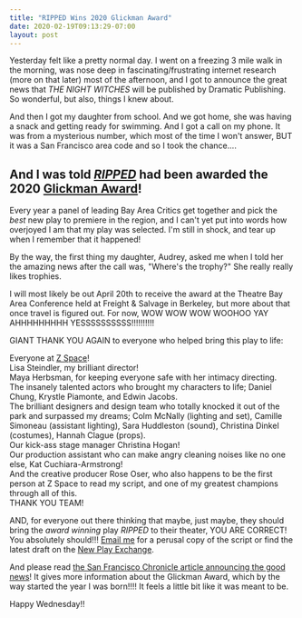 ```yaml
---
title: "RIPPED Wins 2020 Glickman Award"
date: 2020-02-19T09:13:29-07:00
layout: post
---
```


Yesterday felt like a pretty normal day. I went on a freezing 3 mile walk in the morning, was nose deep in fascinating/frustrating internet research (more on that later) most of the afternoon, and I got to announce the great news that *THE NIGHT WITCHES* will be published by Dramatic Publishing. So wonderful, but also, things I knew about.

And then I got my daughter from school. And we got home, she was having a snack and getting ready for swimming. And I got a call on my phone. It was from a mysterious number, which most of the time I won't answer, BUT it was a San Francisco area code and so I took the chance....

## And I was told [*RIPPED*](https://newplayexchange.org/plays/70552/ripped) had been awarded the 2020 [Glickman Award](https://www.theatrebayarea.org/page/GlickmanAward)!

Every year a panel of leading Bay Area Critics get together and pick the *best* new play to premiere in the region, and I can't yet put into words how overjoyed I am that my play was selected. I'm still in shock, and tear up when I remember that it happened!

By the way, the first thing my daughter, Audrey, asked me when I told her the amazing news after the call was, "Where's the trophy?" She really really likes trophies.

I will most likely be out April 20th to receive the award at the Theatre Bay Area Conference held at Freight & Salvage in Berkeley, but more about that once travel is figured out. For now, WOW WOW WOW WOOHOO YAY AHHHHHHHHH YESSSSSSSSSS!!!!!!!!!!

GIANT THANK YOU AGAIN to everyone who helped bring this play to life:

Everyone at [Z Space](http://www.zspace.org/)!  
Lisa Steindler, my brilliant director!  
Maya Herbsman, for keeping everyone safe with her intimacy directing.  
The insanely talented actors who brought my characters to life; Daniel Chung, Krystle Piamonte, and Edwin Jacobs.  
The brilliant designers and design team who totally knocked it out of the park and surpassed my dreams; Colm McNally (lighting and set), Camille Simoneau (assistant lighting), Sara Huddleston (sound), Christina Dinkel (costumes), Hannah Clague (props).  
Our kick-ass stage manager Christina Hogan!  
Our production assistant who can make angry cleaning noises like no one else, Kat Cuchiara-Armstrong!  
And the creative producer Rose Oser, who also happens to be the first person at Z Space to read my script, and one of my greatest champions through all of this.  
THANK YOU TEAM! 


AND, for everyone out there thinking that maybe, just maybe, they should bring the *award winning* play *RIPPED* to their theater, YOU ARE CORRECT! You absolutely should!!! [Email me](mailto:rnbublitz@gmail.com) for a perusal copy of the script or find the latest draft on the [New Play Exchange](https://newplayexchange.org/plays/70552/ripped).

And please read [the San Francisco Chronicle article announcing the good news](https://datebook.sfchronicle.com/theater/ripped-by-rachel-bublitz-wins-2020-will-glickman-award)! It gives more information about the Glickman Award, which by the way started the year I was born!!!! It feels a little bit like it was meant to be.

Happy Wednesday!!

